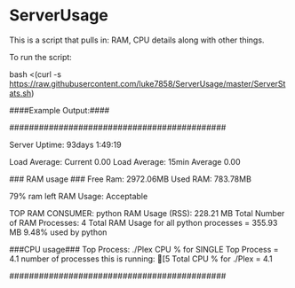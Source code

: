 # ServerUsage
This is a script that pulls in: RAM, CPU details along with other things.


To run the script:


bash <(curl -s https://raw.githubusercontent.com/luke7858/ServerUsage/master/ServerStats.sh)





####Example Output:####


\############################################

Server Uptime: 93days 1:49:19

Load Average: Current 0.00
Load Average: 15min Average 0.00


\### RAM usage ###
Free Ram: 2972.06MB
Used RAM: 783.78MB

79% ram left
RAM Usage: Acceptable

TOP RAM CONSUMER: python
RAM Usage (RSS): 228.21 MB
Total Number of RAM Processes: 4
Total RAM Usage for all python processes =  355.93 MB
9.48% used by python


\###CPU usage###
Top Process:  ./Plex
CPU % for SINGLE Top Process =  4.1
number of processes this is running: [5
Total CPU % for ./Plex =  4.1

\############################################
